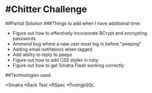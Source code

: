 #Chitter Challenge
=================

##Partial Solution
###Things to add when I have additional time:

* Figure out how to effectively incorporate BCrypt and encrypting passwords
* Ammend bug where a new user must log in before "peeping"
* Adding email notifations when tagged
* Add ability to reply to peeps
* Figure out how to add CSS styles in ruby
* Figure out how to get Sinatra Flash working correctly

##Technologies used

*Sinatra
*Rack Test
*RSpec
*PostrgeSQL
